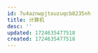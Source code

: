 ```yaml
---
id: 7u4aznwpjtouzuqcb8235nh
title: 计算机
desc: ''
updated: 1724635477518
created: 1724635477518
---
```

